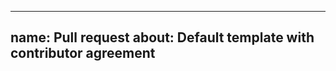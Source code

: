 -----
name: Pull request
about: Default template with contributor agreement
-----
<!-- 
If you are a new contributor, consent to licensing by including this text:

I license past and future contributions under the dual MIT/Apache-2.0 license,
allowing licensees to chose either at their option.

Thank you for contributing, you can delete this comment.
-->

